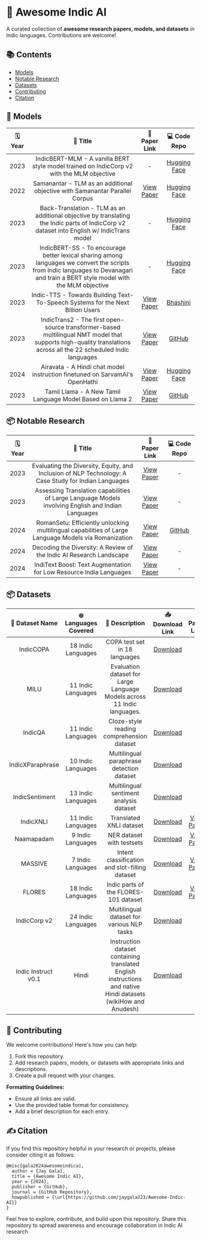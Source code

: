 # 🌟 Awesome Indic AI  
A curated collection of **awesome research papers, models, and datasets** in Indic languages. Contributions are welcome!

## 📚 Contents  
- [Models](#-models)  
- [Notable Research](#-notable-research)
- [Datasets](#-datasets)
- [Contributing](#-contributing)
- [Citation](#️-citation)


## 🤖 Models  

| 🗓 Year | 📄 Title                          | 📜 Paper Link       | 💻 Code Repo       |
|:-------:|:---------------------------------:|:-------------------:|:------------------:|
| 2023    | IndicBERT-MLM - A vanilla BERT style model trained on IndicCorp v2 with the MLM objective | - | [Hugging Face](https://huggingface.co/ai4bharat/IndicBERTv2-MLM-only) |
| 2022    | Samanantar - TLM as an additional objective with Samanantar Parallel Corpus | [View Paper](#) | [Hugging Face](https://huggingface.co/ai4bharat/IndicBERTv2-MLM-Sam-TLM) |
| 2023    | Back-Translation - TLM as an additional objective by translating the Indic parts of IndicCorp v2 dataset into English w/ IndicTrans model | - | [Hugging Face](https://huggingface.co/ai4bharat/IndicBERTv2-MLM-Back-TLM) |
| 2023    | IndicBERT-SS - To encourage better lexical sharing among languages we convert the scripts from Indic languages to Devanagari and train a BERT style model with the MLM objective | - | [Hugging Face](https://huggingface.co/ai4bharat/IndicBERTv2-SS) |
| 2023    | Indic-TTS - Towards Building Text-To-Speech Systems for the Next Billion Users | [View Paper](https://arxiv.org/abs/2209.12345) | [Bhashini](https://bhashini.gov.in/ulca/model/explore-models) |
| 2023    | IndicTrans2 - The first open-source transformer-based multilingual NMT model that supports high-quality translations across all the 22 scheduled Indic languages | [View Paper](https://arxiv.org/abs/2305.16307) | [GitHub](https://github.com/AI4Bharat/IndicTrans2) |
| 2024    | Airavata - A Hindi chat model instruction finetuned on SarvamAI's OpenHathi | [View Paper](https://arxiv.org/abs/2401.15006) | [Hugging Face](https://huggingface.co/ai4bharat/airavata) |
| 2023    | Tamil Llama - A New Tamil Language Model Based on Llama 2 | [View Paper](https://arxiv.org/abs/2311.05845) | [GitHub](https://github.com/abhinand5/tamil-llama) |

## 📦 Notable Research  

| 🗓 Year | 📄 Title                          | 📜 Paper Link       | 💻 Code Repo       |
|:-------:|:---------------------------------:|:-------------------:|:------------------:|
| 2023    | Evaluating the Diversity, Equity, and Inclusion of NLP Technology: A Case Study for Indian Languages | [View Paper](https://aclanthology.org/2023.findings-eacl.131/) | - |
| 2023    | Assessing Translation capabilities of Large Language Models involving English and Indian Languages | [View Paper](https://arxiv.org/abs/2311.09216) | - |
| 2024    | RomanSetu: Efficiently unlocking multilingual capabilities of Large Language Models via Romanization | [View Paper](https://arxiv.org/abs/2401.14280) | [GitHub](https://github.com/AI4Bharat/romansetu) |
| 2024    | Decoding the Diversity: A Review of the Indic AI Research Landscape | [View Paper](https://arxiv.org/abs/2406.09559) | - |
| 2024    | IndiText Boost: Text Augmentation for Low Resource India Languages | [View Paper](https://arxiv.org/abs/2401.13085) | - |

## 📦 Datasets  

| 📂 Dataset Name       | 🌐 Languages Covered  | 📜 Description       | 📥 Download Link    | 📄 Paper Link       |
|:---------------------:|:---------------------:|:--------------------:|:-------------------:|:-------------------:|
| IndicCOPA             | 18 Indic Languages    | COPA test set in 18 languages | [Download](https://huggingface.co/datasets/ai4bharat/IndicCOPA) | - |
| MILU                  | 11 Indic Languages    | Evaluation dataset for Large Language Models across 11 Indic languages. | [Download](https://huggingface.co/datasets/ai4bharat/MILU) | - |
| IndicQA               | 11 Indic Languages    | Cloze-style reading comprehension dataset | [Download](https://huggingface.co/datasets/ai4bharat/IndicQA) | - |
| IndicXParaphrase      | 10 Indic Languages    | Multilingual paraphrase detection dataset | [Download](https://huggingface.co/datasets/ai4bharat/IndicXParaphrase) | - |
| IndicSentiment        | 13 Indic Languages    | Multilingual sentiment analysis dataset | [Download](https://huggingface.co/datasets/ai4bharat/IndicSentiment) | - |
| IndicXNLI             | 11 Indic Languages    | Translated XNLI dataset | [Download](https://huggingface.co/datasets/Divyanshu/indicxnli) | [View Paper](https://aclanthology.org/2022.emnlp-main.755/) |
| Naamapadam            | 9 Indic Languages     | NER dataset with testsets | [Download](https://huggingface.co/datasets/ai4bharat/naamapadam) | [View Paper](https://arxiv.org/abs/2212.10168) |
| MASSIVE               | 7 Indic Languages     | Intent classification and slot-filling dataset | [Download](https://github.com/alexa/massive#accessing-and-processing-the-data) | [View Paper](https://arxiv.org/abs/2204.08582) |
| FLORES                | 18 Indic Languages    | Indic parts of the FLORES-101 dataset | [Download](https://huggingface.co/datasets/facebook/flores) | [View Paper](https://arxiv.org/abs/2207.04672) |
| IndicCorp v2          | 24 Indic Languages    | Multilingual dataset for various NLP tasks | [Download](https://github.com/AI4Bharat/IndicBERT?tab=readme-ov-file#indiccorp-v2) | - |
| Indic Instruct v0.1   | Hindi                 | Instruction dataset containing translated English instructions and native Hindi datasets (wikiHow and Anudesh) | [Download](https://huggingface.co/datasets/ai4bharat/indic-instruct-data-v0.1) | - |


## 🤝 Contributing  

We welcome contributions! Here's how you can help:  

1. Fork this repository.  
2. Add research papers, models, or datasets with appropriate links and descriptions.  
3. Create a pull request with your changes.  

**Formatting Guidelines:**  
- Ensure all links are valid.  
- Use the provided table format for consistency.  
- Add a brief description for each entry.  

## ✍️ Citation  

If you find this repository helpful in your research or projects, please consider citing it as follows:  

```
@misc{gala2024awesomeindicai,
  author = {Jay Gala},
  title = {Awesome Indic AI},
  year = {2024},
  publisher = {GitHub},
  journal = {GitHub Repository},
  howpublished = {\url{https://github.com/jaygala223/Awesome-Indic-AI}}
}
```

Feel free to explore, contribute, and build upon this repository. Share this repository to spread awareness and encourage collaboration in Indic AI research
